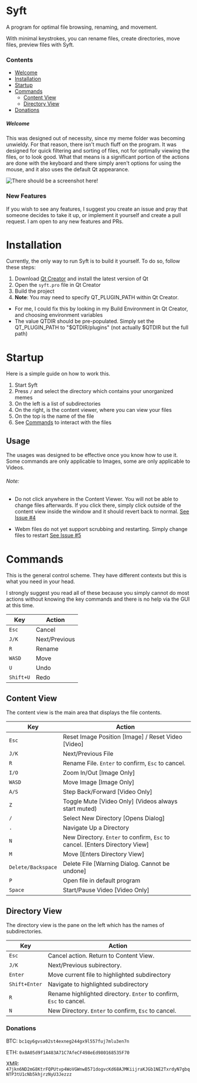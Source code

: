 # Syft
A program for optimal file browsing, renaming, and movement.

With minimal keystrokes, you can rename files, create directories, move files, preview files with Syft.

### Contents
- [Welcome](#Welcome)
- [Installation](#Installation)
- [Startup](#Startup)
- [Commands](#Commands)
   - [Content View](#Content-View)
   - [Directory View](#Directory-View)
- [Donations](#Donations)


##### Welcome
This was designed out of necessity, since my meme folder was becoming unwieldy. For that reason, there isn't much fluff on the program.
It was designed for quick filtering and sorting of files, not for optimally viewing the files, or to look good.
What that means is a significant portion of the actions are done with the keyboard and there simply aren't options for using the mouse, and it also uses the default Qt appearance.

![There should be a screenshot here!](https://github.com/syftking/syft/blob/main/sample.png?raw=true)


### New Features
If you wish to see any features, I suggest you create an issue and pray that someone decides to take it up, or implement it yourself and create a pull request.
I am open to any new features and PRs.

# Installation

Currently, the only way to run Syft is to build it yourself.
To do so, follow these steps:

1) Download [Qt Creator](https://www.qt.io/product/development-tools) and install the latest version of Qt
2) Open the `syft.pro` file in Qt Creator
3) Build the project
4) **Note**: You may need to specify QT_PLUGIN_PATH within Qt Creator.
  - For me, I could fix this by looking in my Build Environment in Qt Creator, and choosing environment variables
  - The value QTDIR should be pre-populated. Simply set the QT_PLUGIN_PATH to "$QTDIR/plugins" (not actually $QTDIR but the full path)

# Startup

Here is a simple guide on how to work this.
1) Start Syft
2) Press `/` and select the directory which contains your unorganized memes
3) On the left is a list of subdirectories
4) On the right, is the content viewer, where you can view your files
5) On the top is the name of the file
6) See [Commands](#Commands) to interact with the files

## Usage

The usages was designed to be effective once you know how to use it. Some commands are only applicable to Images, some are only applicable to Videos.

###### Note:
- Do not click anywhere in the Content Viewer. You will not be able to change files afterwards. If you click there, simply click outside of the content view inside the window and it should revert back to normal. [See Issue #4](https://github.com/syftking/syft/issues/4)

- Webm files do not yet support scrubbing and restarting. Simply change files to restart [See Issue #5](https://github.com/syftking/syft/issues/5)



# Commands

This is the general control scheme. They have different contexts but this is what you need in your head.

I strongly suggest you read all of these because you simply cannot do most actions without knowing the key commands and there is no help via the GUI at this time.

Key | Action
--- | ---
`Esc` | Cancel
`J/K` | Next/Previous 
`R` | Rename
`WASD` | Move
`U` | Undo
`Shift+U` | Redo



## Content View

The content view is the main area that displays the file contents.

Key | Action
--- | ---
`Esc` | Reset Image Position [Image] / Reset Video [Video]
`J/K` | Next/Previous File
`R` | Rename File. `Enter` to confirm, `Esc` to cancel.
`I/O` | Zoom In/Out [Image Only]
`WASD` | Move Image [Image Only]
`A/S` | Step Back/Forward [Video Only]
`Z` | Toggle Mute [Video Only] (Videos always start muted)
`/` | Select New Directory [Opens Dialog]
`.` | Navigate Up a Directory
`N` | New Directory. `Enter` to confirm, `Esc` to cancel. [Enters Directory View]
`M` | Move [Enters Directory View]
`Delete/Backspace` | Delete File [Warning Dialog. Cannot be undone]
`P` | Open file in default program
`Space` | Start/Pause Video [Video Only]



## Directory View

The directory view is the pane on the left which has the names of subdirectories.

Key | Action
--- | ---
`Esc` | Cancel action. Return to Content View.
`J/K` | Next/Previous subirectory.
`Enter` | Move current file to highlighted subdirectory
`Shift+Enter` | Navigate to highlighted subdirectory
`R` | Rename highlighted directory. `Enter` to confirm, `Esc` to cancel.
`N` | New Directory. `Enter` to confirm, `Esc` to cancel.

### Donations

BTC: `bc1qy6gvsa02st4exneg244gx9l557fuj7mlu3en7n`

ETH: `0x8A05d9f1A483A71C7AfeCF498eEd980168535F70`

XMR: `47jkn6ND2mG8KtrFQPUtvp4WoVGWnwB571dogvcKd68AJMKiijraKJGb1NE2TxrdyN7gbqNTP3tU1cNb5khjrzNyU3Jezzz`

